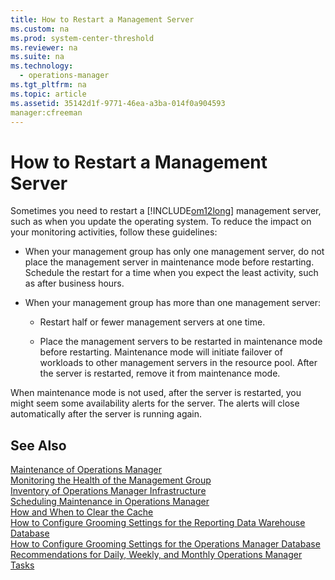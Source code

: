 ```yaml
---
title: How to Restart a Management Server
ms.custom: na
ms.prod: system-center-threshold
ms.reviewer: na
ms.suite: na
ms.technology: 
  - operations-manager
ms.tgt_pltfrm: na
ms.topic: article
ms.assetid: 35142d1f-9771-46ea-a3ba-014f0a904593
manager:cfreeman
---
```

# How to Restart a Management Server
Sometimes you need to restart a [!INCLUDE[om12long](../../om/manage//om12long_md.md)] management server, such as when you update the operating system. To reduce the impact on your monitoring activities, follow these guidelines:  
  
-   When your management group has only one management server, do not place the management server in maintenance mode before restarting. Schedule the restart for a time when you expect the least activity, such as after business hours.  
  
-   When your management group has more than one management server:  
  
    -   Restart half or fewer management servers at one time.  
  
    -   Place the management servers to be restarted in maintenance mode before restarting. Maintenance mode will initiate failover of workloads to other management servers in the resource pool. After the server is restarted, remove it from maintenance mode.  
  
When maintenance mode is not used, after the server is restarted, you might seem some availability alerts for the server. The alerts will close automatically after the server is running again.  
  
## See Also  
[Maintenance of Operations Manager](../../om/manage/Maintenance-of-Operations-Manager.md)  
[Monitoring the Health of the Management Group](../../om/manage/Monitoring-the-Health-of-the-Management-Group.md)  
[Inventory of Operations Manager Infrastructure](../../om/manage/Inventory-of-Operations-Manager-Infrastructure.md)  
[Scheduling Maintenance in Operations Manager](../../om/manage/Scheduling-Maintenance-in-Operations-Manager.md)  
[How and When to Clear the Cache](../../om/manage/How-and-When-to-Clear-the-Cache.md)  
[How to Configure Grooming Settings for the Reporting Data Warehouse Database](../../om/manage/How-to-Configure-Grooming-Settings-for-the-Reporting-Data-Warehouse-Database.md)  
[How to Configure Grooming Settings for the Operations Manager Database](../../om/manage/How-to-Configure-Grooming-Settings-for-the-Operations-Manager-Database.md)  
[Recommendations for Daily, Weekly, and Monthly Operations Manager Tasks](../../om/manage/Recommendations-for-Daily--Weekly--and-Monthly-Operations-Manager-Tasks.md)  
  
